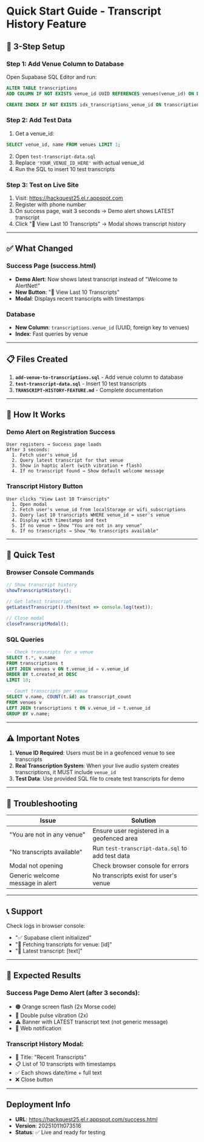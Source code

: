 # Quick Start Guide - Transcript History Feature

## 🚀 3-Step Setup

### Step 1: Add Venue Column to Database
Open Supabase SQL Editor and run:
```sql
ALTER TABLE transcriptions 
ADD COLUMN IF NOT EXISTS venue_id UUID REFERENCES venues(venue_id) ON DELETE SET NULL;

CREATE INDEX IF NOT EXISTS idx_transcriptions_venue_id ON transcriptions(venue_id);
```

### Step 2: Add Test Data
1. Get a venue_id:
```sql
SELECT venue_id, name FROM venues LIMIT 1;
```

2. Open `test-transcript-data.sql`
3. Replace `'YOUR_VENUE_ID_HERE'` with actual venue_id
4. Run the SQL to insert 10 test transcripts

### Step 3: Test on Live Site
1. Visit: https://hackquest25.el.r.appspot.com
2. Register with phone number
3. On success page, wait 3 seconds → Demo alert shows LATEST transcript
4. Click "📜 View Last 10 Transcripts" → Modal shows transcript history

---

## ✅ What Changed

### Success Page (success.html)
- **Demo Alert**: Now shows latest transcript instead of "Welcome to AlertNet!"
- **New Button**: "📜 View Last 10 Transcripts" 
- **Modal**: Displays recent transcripts with timestamps

### Database
- **New Column**: `transcriptions.venue_id` (UUID, foreign key to venues)
- **Index**: Fast queries by venue

---

## 📋 Files Created

1. **`add-venue-to-transcriptions.sql`** - Add venue column to database
2. **`test-transcript-data.sql`** - Insert 10 test transcripts
3. **`TRANSCRIPT-HISTORY-FEATURE.md`** - Complete documentation

---

## 🎯 How It Works

### Demo Alert on Registration Success
```
User registers → Success page loads
After 3 seconds:
  1. Fetch user's venue_id
  2. Query latest transcript for that venue
  3. Show in haptic alert (with vibration + flash)
  4. If no transcript found → Show default welcome message
```

### Transcript History Button
```
User clicks "View Last 10 Transcripts"
  1. Open modal
  2. Fetch user's venue_id from localStorage or wifi_subscriptions
  3. Query last 10 transcripts WHERE venue_id = user's venue
  4. Display with timestamps and text
  5. If no venue → Show "You are not in any venue"
  6. If no transcripts → Show "No transcripts available"
```

---

## 🧪 Quick Test

### Browser Console Commands
```javascript
// Show transcript history
showTranscriptHistory();

// Get latest transcript
getLatestTranscript().then(text => console.log(text));

// Close modal
closeTranscriptModal();
```

### SQL Queries
```sql
-- Check transcripts for a venue
SELECT t.*, v.name 
FROM transcriptions t
LEFT JOIN venues v ON t.venue_id = v.venue_id
ORDER BY t.created_at DESC
LIMIT 10;

-- Count transcripts per venue
SELECT v.name, COUNT(t.id) as transcript_count
FROM venues v
LEFT JOIN transcriptions t ON v.venue_id = t.venue_id
GROUP BY v.name;
```

---

## ⚠️ Important Notes

1. **Venue ID Required**: Users must be in a geofenced venue to see transcripts
2. **Real Transcription System**: When your live audio system creates transcriptions, it MUST include `venue_id`
3. **Test Data**: Use provided SQL file to create test transcripts for demo

---

## 🐛 Troubleshooting

| Issue | Solution |
|-------|----------|
| "You are not in any venue" | Ensure user registered in a geofenced area |
| "No transcripts available" | Run `test-transcript-data.sql` to add test data |
| Modal not opening | Check browser console for errors |
| Generic welcome message in alert | No transcripts exist for user's venue |

---

## 📞 Support

Check logs in browser console:
- "✅ Supabase client initialized"
- "📍 Fetching transcripts for venue: [id]"
- "📢 Latest transcript: [text]"

---

## 🎉 Expected Results

### Success Page Demo Alert (after 3 seconds):
- 🟠 Orange screen flash (2x Morse code)
- 📳 Double pulse vibration (2x)
- ⚠️ Banner with LATEST transcript text (not generic message)
- 🔔 Web notification

### Transcript History Modal:
- 📜 Title: "Recent Transcripts"
- 📋 List of 10 transcripts with timestamps
- ✅ Each shows date/time + full text
- ❌ Close button

---

## Deployment Info

- **URL**: https://hackquest25.el.r.appspot.com/success.html
- **Version**: 20251011t073516
- **Status**: ✅ Live and ready for testing
